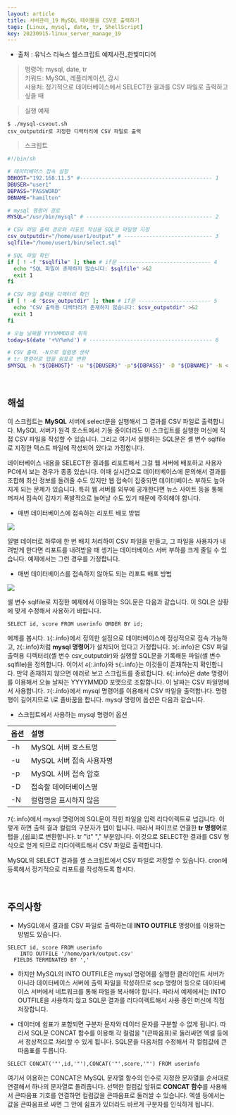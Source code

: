 ```yaml
---
layout: article
title: 서버관리_19 MySQL 테이블을 CSV로 출력하기
tags: [Linux, mysql, date, tr, ShellScript]
key: 20230915-linux_server_manage_19
---
```


- 출처 : 유닉스 리눅스 쉘스크립트 예제사전_한빛미디어  

> 명령어: mysql, date, tr  
> 키워드: MySQL, 레플리케이션, 감시  
> 사용처: 정기적으로 데이터베이스에서 SELECT한 결과를 CSV 파일로 출력하고 싶을 때     

> 실행 예제  

```
$ ./mysql-csvout.sh
csv_outputdir로 지정한 디렉터리에 CSV 파일로 출력

```

> 스크립트

```bash
#!/bin/sh

# 데이터베이스 접속 설정
DBHOST="192.168.11.5" #------------------------------------------ 1
DBUSER="user1"
DBPASS="PASSWORD"
DBNAME="hamilton"

# mysql 명령어 경로
MYSQL="/usr/bin/mysql" # ---------------------------------------- 2

# CSV 파일 출력 경로와 리포트 작성용 SQL문 파일명 지정
csv_outputdir="/home/user1/output" # ---------------------------- 3
sqlfile="/home/user1/bin/select.sql"

# SQL 파일 확인
if [ ! -f "$sqlfile" ]; then # if문 ----------------------------- 4
  echo "SQL 파일이 존재하지 않습니다: $sqlfile" >&2
  exit 1
fi

# CSV 파일 출력용 디렉터리 확인
if [ ! -d "$csv_outputdir" ]; then # if문 ----------------------- 5
  echo "CSV 출력용 디렉터리가 존재하지 않습니다: $csv_outputdir" >&2
  exit 1
fi

# 오늘 날짜를 YYYYMMDD로 취득
today=$(date '+%Y%m%d') # --------------------------------------- 6

# CSV 출력. -N으로 컬럼명 생략
# tr 명령어로 탭을 쉼표로 변환
$MYSQL -h "${DBHOST}" -u "${DBUSER}" -p"${DBPASS}" -D "${DBNAME}" -N < "$sqlfile" | tr "\t" "," > "${csv_outputdir}"/data-${today}.csv # ---7
```

&nbsp;
&nbsp;

## **해설**

이 스크립트는 **MySQL** 서버에 select문을 실행해서 그 결과를 CSV 파일로 출력합니다. MySQL 서버가 원격 호스트에서 기동 중이더라도 이 스크립트를 실행한 머신에 직접 CSV 파일을 작성할 수 있습니다. 그리고 여기서 실행하는 SQL문은 셸 변수 sqlfile로 지정한 텍스트 파일에 작성되어 있다고 가정합니다.

데이터베이스 내용을 SELECT한 결과를 리포트해서 그걸 웹 서버에 배포하고 사용자 PC에서 보는 경우가 종종 있습니다. 이때 실시간으로 데이터베이스에 문의해서 결과를 조합해 최신 정보를 돌려줄 수도 있지만 웹 접속이 집중되면 데이터베이스 부하도 높아지게 되는 문제가 있습니다. 특히 웹 서버를 외부에 공개한다면 뉴스 사이트 등을 통해 퍼져서 접속이 갑자기 폭발적으로 늘어날 수도 있기 때문에 주의해야 합니다.

- 매번 데이터베이스에 접속하는 리포트 배포 방법

<img src='http://drive.google.com/uc?export=view&id=1Bx0n4fj37dgv80eTxxc_nymGyNflphPs' /><br>

일별 데이터로 하루에 한 번 배치 처리하여 CSV 파일을 만들고, 그 파일을 사용자가 내려받게 한다면 리포트를 내려받을 때 생기는 데이터베이스 서버 부하를 크게 줄일 수 있습니다. 예제에서는 그런 경우를 가정합니다.

- 매번 데이터베이스를 접속하지 않아도 되는 리포트 배포 방법

<img src='http://drive.google.com/uc?export=view&id=1fmyDF6WOe1c81dSXdYqxqsV2MrY_m3kH' /><br>

셸 변수 sqlfile로 지정한 예제에서 이용하는 SQL문은 다음과 같습니다. 이 SQL은 상황에 맞게 수정해서 사용하기 바랍니다.

```
SELECT id, score FROM userinfo ORDER BY id;
```

에제를 봅시다. `1`{:.info}에서 정의한 설정으로 데이터베이스에 정상적으로 접속 가능하고, `2`{:.info}처럼 **mysql 명령어**가 설치되어 있다고 가정합니다. `3`{:.info}은 CSV 파일 출력용 디렉터리(셸 변수 csv_outputdir)와 실행할 SQL문을 기록해둔 파일(셸 변수 sqlfile)을 정의합니다. 이어서 `4`{:.info}와 `5`{:.info}는 이것들이 존재하는지 확인합니다. 만약 존재하지 않으면 에러로 보고 스크립트를 종료합니다. `6`{:.info}은 date 명령어를 이용해서 오늘 날짜는 YYYYMMDD 포맷으로 조합합니다. 이 날짜는 CSV 파일명에서 사용합니다. `7`{:.info}에서 mysql 명령어를 이용해서 CSV 파일을 출력합니다. 명령행이 길어지므로 \로 줄바꿈을 합니다. mysql 명령어 옵션은 다음과 같습니다.

- 스크립트에서 사용하는 mysql 명령어 옵션

|옵션|설명|
|:---|:---|
|-h|MySQL 서버 호스트명|
|-u|MySQL 서버 접속 사용자명|
|-p|MySQL 서버 접속 암호|
|-D|접속할 데이터베이스명|
|-N|컬럼명을 표시하지 않음|

`7`{:.info}에서 mysql 명령어에 SQL문이 적힌 파일을 입력 리다이렉트로 넘깁니다. 이렇게 하면 출력 결과 컬럼의 구분자가 탭이 됩니다. 따라서 파이프로 연결한 **tr 명령어**로 탭을 ,(쉽표)로 변환합니다. tr "\t" "," 부분입니다. 이것으로 SELECT한 결과를 CSV 형식으로 얻게 되므로 리다이렉트해서 CSV 파일로 출력합니다.

MySQL의 SELECT 결과를 셸 스크립트에서 CSV 파일로 저장할 수 있습니다. cron에 등록해서 정기적으로 리포트를 작성하도록 합시다.

&nbsp;
&nbsp;

## **주의사항**

- MySQL에서 결과를 CSV 파일로 출력하는데 **INTO OUTFILE** 명령어를 이용하는 방법도 있습니다.
```
SELECT id, score FROM userinfo
	INTO OUTFILE '/home/park/output.csv'
  FIELDS TERMINATED BY ','
```

- 하지만 MySQL의 INTO OUTFILE은 mysql 명령어를 실행한 클라이언트 서버가 아니라 데이터베이스 서버에 출력 파일을 작성하므로 scp 명령어 등으로 데이터베이스 서버에서 네트워크를 통해 파일을 복사해야 합니다. 따라서 예제에서는 INTO OUTFILE을 사용하지 않고 SQL문 결과를 리다이렉트해서 사용 중인 머신에 직접 저장합니다.

- 데이터에 쉼표가 포함되면 구분자 문자와 데이터 문자를 구분할 수 없게 됩니다. 따라서 SQL문 CONCAT 함수를 이용해 각 컬럼을 "(큰따옴표)로 둘러싸면 엑셀 등에서 정상적으로 처리할 수 있게 됩니다. SQL문을 다음처럼 수정해서 각 컬럼값에 큰따옴표를 두릅니다.
```
SELECT CONCAT('"',id,'"'),CONCAT('"',score,'"') FROM userinfo
```
여기서 이용하는 CONCAT은 MySQL 문자열 함수의 인수로 지정한 문자열을 순서대로 연결해서 하나의 문자열로 돌려줍니다. 선택한 컬럼값 앞뒤로 **CONCAT 함수**를 사용해서 큰따옴표 기호를 연결하면 컬럼값을 큰따옴표로 둘러쌀 수 있습니다. 엑셀 등에서는 값을 큰따옴표로 싸면 그 안에 쉼표가 있더라도 바르게 구분자를 인식하게 됩니다.

